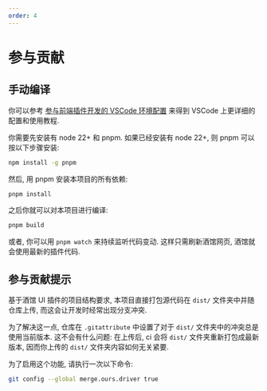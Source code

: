 ```yaml
---
order: 4
---
```


# 参与贡献

## 手动编译

你可以参考 [参与前端插件开发的 VSCode 环境配置](https://sillytavern-stage-girls-dog.readthedocs.io/工具经验/酒馆助手编写环境配置) 来得到 VSCode 上更详细的配置和使用教程.

你需要先安装有 node 22+ 和 pnpm. 如果已经安装有 node 22+, 则 pnpm 可以按以下步骤安装:

```bash
npm install -g pnpm
```

然后, 用 pnpm 安装本项目的所有依赖:

```bash
pnpm install
```

之后你就可以对本项目进行编译:

```bash
pnpm build
```

或者, 你可以用 `pnpm watch` 来持续监听代码变动. 这样只需刷新酒馆网页, 酒馆就会使用最新的插件代码.

## 参与贡献提示

基于酒馆 UI 插件的项目结构要求, 本项目直接打包源代码在 `dist/` 文件夹中并随仓库上传, 而这会让开发时经常出现分支冲突.

为了解决这一点, 仓库在 `.gitattribute` 中设置了对于 `dist/` 文件夹中的冲突总是使用当前版本. 这不会有什么问题: 在上传后, ci 会将 `dist/` 文件夹重新打包成最新版本, 因而你上传的 `dist/` 文件夹内容如何无关紧要.

为了启用这个功能, 请执行一次以下命令:

```bash
git config --global merge.ours.driver true
```
